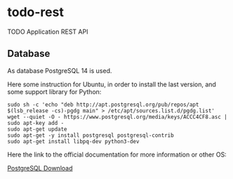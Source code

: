 # todo-rest
TODO Application REST API

## Database

As database PostgreSQL 14 is used.

Here some instruction for Ubuntu, in order to install the last version, and some support library for Python:

```
sudo sh -c 'echo "deb http://apt.postgresql.org/pub/repos/apt $(lsb_release -cs)-pgdg main" > /etc/apt/sources.list.d/pgdg.list'
wget --quiet -O - https://www.postgresql.org/media/keys/ACCC4CF8.asc | sudo apt-key add -
sudo apt-get update
sudo apt-get -y install postgresql postgresql-contrib
sudo apt-get install libpq-dev python3-dev
```

Here the link to the official documentation for more information or other OS:

[PostgreSQL Download](https://www.postgresql.org/download/)